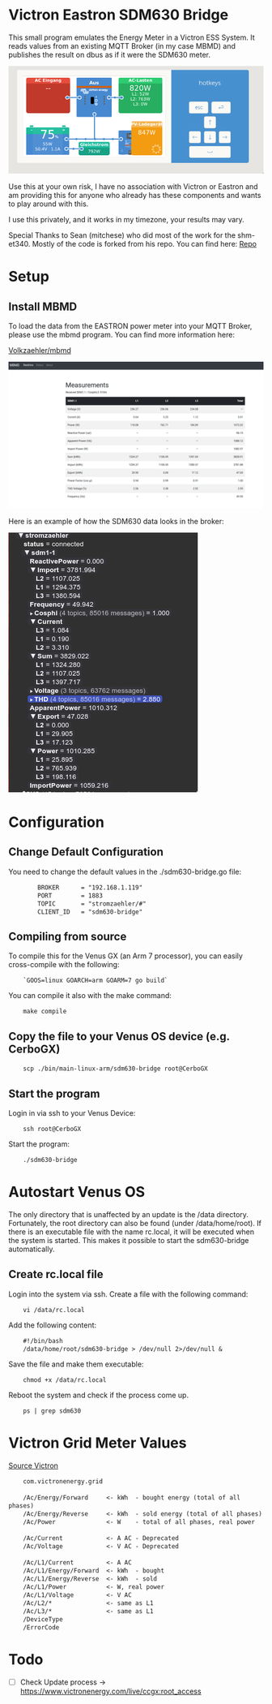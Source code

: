 # Victron Eastron SDM630 Bridge


This small program emulates the Energy Meter in a Victron ESS System. It reads
values from an existing MQTT Broker (in my case MBMD) and publishes the
result on dbus as if it were the SDM630 meter.

![Victron Overview](./.media/victron_meter.png)

Use this at your own risk, I have no association with Victron or Eastron
and am providing this for anyone who already has these components and
wants to play around with this.

I use this privately, and it works in my timezone, your results may vary.

Special Thanks to Sean (mitchese) who did most of the work for the shm-et340.
Mostly of the code is forked from his repo. You can find here:
[Repo](https://github.com/mitchese/shm-et340)

# Setup

## Install MBMD

To load the data from the EASTRON power meter into your MQTT Broker,
please use the mbmd program. You can find more information here:

[Volkzaehler/mbmd](https://github.com/volkszaehler/mbmd)

![MBMD Frontend](./.media/mbmd.png)

Here is an example of how the SDM630 data looks in the broker:

![MQTT-Topics](./.media/mqtt-topics.png)

# Configuration

## Change Default Configuration

You need to change the default values in the ./sdm630-bridge.go file:

            BROKER      = "192.168.1.119"
            PORT        = 1883
            TOPIC       = "stromzaehler/#"
            CLIENT_ID   = "sdm630-bridge"


## Compiling from source

To compile this for the Venus GX (an Arm 7 processor), you can easily cross-compile with the following:

        `GOOS=linux GOARCH=arm GOARM=7 go build`

You can compile it also with the make command:

        make compile

## Copy the file to your Venus OS device (e.g. CerboGX)

        scp ./bin/main-linux-arm/sdm630-bridge root@CerboGX

## Start the program

Login in via ssh to your Venus Device:

        ssh root@CerboGX

Start the program:

        ./sdm630-bridge


# Autostart Venus OS

The only directory that is unaffected by an update is the /data directory.
Fortunately, the root directory can also be found (under /data/home/root).
If there is an executable file with the name rc.local, it will be executed
when the system is started. This makes it possible to start the
sdm630-bridge automatically.

## Create rc.local file

Login into the system via ssh. Create a file with the following command:

        vi /data/rc.local

Add the following content:

        #!/bin/bash
        /data/home/root/sdm630-bridge > /dev/null 2>/dev/null &

Save the file and make them executable:

        chmod +x /data/rc.local

Reboot the system and check if the process come up.

        ps | grep sdm630

# Victron Grid Meter Values

[Source Victron](https://github.com/victronenergy/venus/wiki/dbus#grid-meter)

        com.victronenergy.grid

        /Ac/Energy/Forward     <- kWh  - bought energy (total of all phases)
        /Ac/Energy/Reverse     <- kWh  - sold energy (total of all phases)
        /Ac/Power              <- W    - total of all phases, real power

        /Ac/Current            <- A AC - Deprecated
        /Ac/Voltage            <- V AC - Deprecated

        /Ac/L1/Current         <- A AC
        /Ac/L1/Energy/Forward  <- kWh  - bought
        /Ac/L1/Energy/Reverse  <- kWh  - sold
        /Ac/L1/Power           <- W, real power
        /Ac/L1/Voltage         <- V AC
        /Ac/L2/*               <- same as L1
        /Ac/L3/*               <- same as L1
        /DeviceType
        /ErrorCode

# Todo

- [ ] Check Update process -> https://www.victronenergy.com/live/ccgx:root_access
